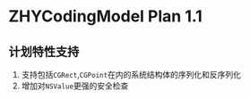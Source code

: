 # ZHYCodingModel Plan 1.1

## 计划特性支持

1. 支持包括`CGRect`,`CGPoint`在内的系统结构体的序列化和反序列化
2. 增加对`NSValue`更强的安全检查

